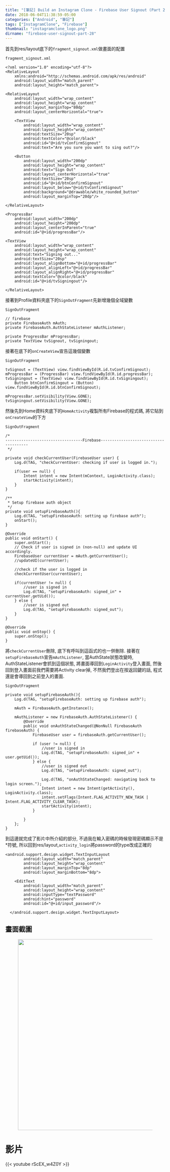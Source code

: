 ```yaml
---
title: "[筆記] Build an Instagram Clone - Firebase User Signout (Part 28)"
date: 2018-06-04T11:38:59-05:00
categories: ["Android", "筆記"]
tags: ["InstagramClone", "Firebase"]
thumbnail: "instagramclone_logo.png"
dirname: "firebase-user-signout-part-28"
---
```


首先到res/layout底下的<code>fragment_signout.xml</code>做畫面的配置

<!--more-->

<code>fragment_signout.xml</code>

    <?xml version="1.0" encoding="utf-8"?>
    <RelativeLayout
        xmlns:android="http://schemas.android.com/apk/res/android"
        android:layout_width="match_parent"
        android:layout_height="match_parent">

    <RelativeLayout
        android:layout_width="wrap_content"
        android:layout_height="wrap_content"
        android:layout_marginTop="80dp"
        android:layout_centerHorizontal="true">

        <TextView
            android:layout_width="wrap_content"
            android:layout_height="wrap_content"
            android:textSize="20sp"
            android:textColor="@color/black"
            android:id="@+id/tvConfirmSignout"
            android:text="Are you sure you want to sing out?"/>

        <Button
            android:layout_width="200dp"
            android:layout_height="wrap_content"
            android:text="Sign Out"
            android:layout_centerHorizontal="true"
            android:textSize="20sp"
            android:id="@+id/btnConfirmSignout"
            android:layout_below="@+id/tvConfirmSignout"
            android:background="@drawable/white_rounded_button"
            android:layout_marginTop="20dp"/>

    </RelativeLayout>

    <ProgressBar
        android:layout_width="200dp"
        android:layout_height="200dp"
        android:layout_centerInParent="true"
        android:id="@+id/progressBar"/>

    <TextView
        android:layout_width="wrap_content"
        android:layout_height="wrap_content"
        android:text="Signing out..."
        android:textSize="20sp"
        android:layout_alignBottom="@+id/progressBar"
        android:layout_alignLeft="@+id/progressBar"
        android:layout_alignRight="@+id/progressBar"
        android:textColor="@color/black"
        android:id="@+id/tvSigningout"/>

    </RelativeLayout>

接著到Profile資料夾底下的<code>SignOutFragment</code>先新增幾個全域變數

<code>SignOutFragment</code>

    // firebase
    private FirebaseAuth mAuth;
    private FirebaseAuth.AuthStateListener mAuthListener;

    private ProgressBar mProgressBar;
    private TextView tvSignout, tvSigningout;

接著在底下的<code>onCreateView</code>宣告這幾個變數

<code>SignOutFragment</code>

    tvSignout = (TextView) view.findViewById(R.id.tvConfirmSignout);
    mProgressBar = (ProgressBar) view.findViewById(R.id.progressBar);
    tvSigningout = (TextView) view.findViewById(R.id.tvSigningout);
        Button btnConfirmSingout = (Button) view.findViewById(R.id.btnConfirmSignout);

    mProgressBar.setVisibility(View.GONE);
    tvSigningout.setVisibility(View.GONE);

然後先到Home資料夾底下的<code>HomeActivity</code>複製所有Firebase的程式碼, 將它貼到<code>onCreateView</code>的下方

<code>SignOutFragment</code>

    /*
    ----------------------------------Firebase--------------------------------------
     */

    private void checkCurrentUser(FirebaseUser user) {
        Log.d(TAG, "checkCurrentUser: checking if user is logged in.");

        if(user == null) {
            Intent intent = new Intent(mContext, LoginActivity.class);
            startActivity(intent);
        }
    }

    /**
     * Setup firebase auth object
     */
    private void setupFirebaseAuth(){
        Log.d(TAG, "setupFirebaseAuth: setting up firebase auth");
        onStart();
    }

    @Override
    public void onStart() {
        super.onStart();
        // Check if user is signed in (non-null) and update UI accordingly.
        FirebaseUser currentUser = mAuth.getCurrentUser();
        //updateUI(currentUser);

        //check if the user is logged in
        checkCurrentUser(currentUser);

        if(currentUser != null) {
            //user is signed in
            Log.d(TAG, "setupFirebaseAuth: signed_in" + currentUser.getUid());
        } else {
            //user is signed out
            Log.d(TAG, "setupFirebaseAuth: signed_out");
        }
    }

    @Override
    public void onStop() {
        super.onStop();
    }

將<code>checkCurrentUser</code>刪除, 底下有呼叫到這函式的也一併刪除. 接著在<code>setupFirebaseAuth</code>宣告<code>mAuthListener</code>, 當AuthState狀態改變時, AuthStateListener會抓到這個狀態, 將畫面導回到<code>LoginActivity</code>登入畫面, 然後回到登入畫面前我們需要將Activity clear掉, 不然我們登出在按返回鍵的話, 程式還是會導回到之前登入的畫面.

<code>SignOutFragment</code>

    private void setupFirebaseAuth(){
        Log.d(TAG, "setupFirebaseAuth: setting up firebase auth");

        mAuth = FirebaseAuth.getInstance();

        mAuthListener = new FirebaseAuth.AuthStateListener() {
            @Override
            public void onAuthStateChanged(@NonNull FirebaseAuth firebaseAuth) {
                FirebaseUser user = firebaseAuth.getCurrentUser();

                if (user != null) {
                    //user is signed in
                    Log.d(TAG, "setupFirebaseAuth: signed_in" + user.getUid());
                } else {
                    //user is signed out
                    Log.d(TAG, "setupFirebaseAuth: signed_out");

                    Log.d(TAG, "onAuthStateChanged: navigating back to login screen.");
                    Intent intent = new Intent(getActivity(), LoginActivity.class);
                    intent.setFlags(Intent.FLAG_ACTIVITY_NEW_TASK | Intent.FLAG_ACTIVITY_CLEAR_TASK);
                    startActivity(intent);
                }

            }
        };
    }

到這邊就完成了影片中所介紹的部分, 不過我在輸入密碼的時候發現密碼顯示不是*符號, 所以回到res/layout,<code>activity_login</code>將password的type改成正確的

    <android.support.design.widget.TextInputLayout
            android:layout_width="match_parent"
            android:layout_height="wrap_content"
            android:layout_marginTop="8dp"
            android:layout_marginBottom="8dp">

        <EditText
            android:layout_width="match_parent"
            android:layout_height="wrap_content"
            android:inputType="textPassword"
            android:hint="password"
            android:id="@+id/input_password"/>

      </android.support.design.widget.TextInputLayout>

## 畫面截圖

<figure>
<img style="display: block; margin-left: auto; margin-right: auto;" src="screenshot.gif" height="600px">
</figure>

# 影片

{{< youtube rScEX_w4Z0Y >}}